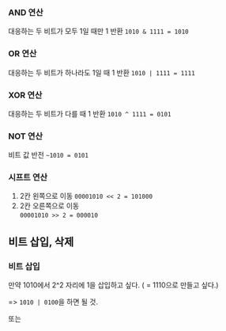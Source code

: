 ### AND 연산
대응하는 두 비트가 모두 1일 때만 1 반환
`1010 & 1111 = 1010`

### OR 연산
대응하는 두 비트가 하나라도 1일 때 1 반환
`1010 | 1111 = 1111`

### XOR 연산
대응하는 두 비트가 다를 때 1 반환
`1010 ^ 1111 = 0101`

### NOT 연산
비트 값 반전
`~1010 = 0101`

### 시프트 연산
1. 2칸 왼쪽으로 이동
`00001010 << 2 = 101000`
2. 2칸 오른쪽으로 이동  
`00001010 >> 2 = 000010`

## 비트 삽입, 삭제
 ### 비트 삽입
 만약 1010에서 2^2 자리에 1을 삽입하고 싶다. ( = 1110으로 만들고 싶다.)

=> `1010 | 0100`을 하면 될 것.

또는




<!--stackedit_data:
eyJoaXN0b3J5IjpbLTIyMzI1MDY2OSwxNzI1ODM0MDQwXX0=
-->